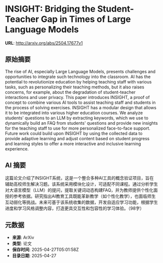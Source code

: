 # INSIGHT: Bridging the Student-Teacher Gap in Times of Large Language Models

**URL**: http://arxiv.org/abs/2504.17677v1

## 原始摘要

The rise of AI, especially Large Language Models, presents challenges and
opportunities to integrate such technology into the classroom. AI has the
potential to revolutionize education by helping teaching staff with various
tasks, such as personalizing their teaching methods, but it also raises
concerns, for example, about the degradation of student-teacher interactions
and user privacy. This paper introduces INSIGHT, a proof of concept to combine
various AI tools to assist teaching staff and students in the process of
solving exercises. INSIGHT has a modular design that allows it to be integrated
into various higher education courses. We analyze students' questions to an LLM
by extracting keywords, which we use to dynamically build an FAQ from students'
questions and provide new insights for the teaching staff to use for more
personalized face-to-face support. Future work could build upon INSIGHT by
using the collected data to provide adaptive learning and adjust content based
on student progress and learning styles to offer a more interactive and
inclusive learning experience.


## AI 摘要

这篇论文介绍了INSIGHT系统，这是一个整合多种AI工具的概念验证项目，旨在辅助高校师生解决习题。该系统采用模块化设计，可适配不同课程。通过分析学生对大语言模型（LLM）的提问，提取关键词动态构建FAQ，并为教师提供个性化面授的参考依据。研究指出AI教育工具既能革新教学（如个性化教学），也面临师生互动弱化等挑战。未来可基于该系统收集的数据，开发自适应学习功能，根据学生进度和学习风格调整内容，打造更具交互性和包容性的学习体验。（98字）

## 元数据

- **来源**: ArXiv
- **类型**: 论文
- **保存时间**: 2025-04-27T05:01:58Z
- **目录日期**: 2025-04-27
